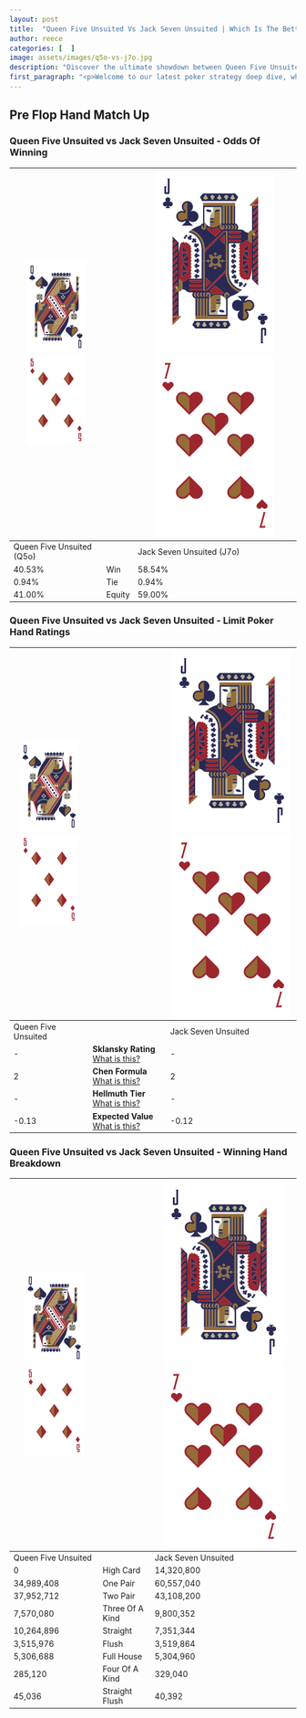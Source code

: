 ```yaml
---
layout: post
title:  "Queen Five Unsuited Vs Jack Seven Unsuited | Which Is The Better Hand In Poker? A Complete Guide"
author: reece
categories: [  ]
image: assets/images/q5o-vs-j7o.jpg
description: "Discover the ultimate showdown between Queen Five Unsuited and Jack Seven Unsuited in poker! Uncover the odds, strategies, and scenarios where one hand triumphs over the other. Get ready to up your poker game with this thrilling analysis."
first_paragraph: "<p>Welcome to our latest poker strategy deep dive, where we're pitting two distinct hands against each other in a high-stakes showdown: Queen Five Unsuited vs Jack Seven Unsuited.</p><p>In the dynamic world of poker, every decision counts, and knowing which hand holds the upper hand is key to your success at the table.</p><p>In this article, we'll dissect these two hands, explore the scenarios where one dominates the other, and equip you with the knowledge to make strategic choices that can tip the odds in your favor.</p><p>Get ready to unravel the intriguing dynamics of these poker hands and elevate your game to new heights.</p>"
---
```




[comment]: # (sp0)

## Pre Flop Hand Match Up

<div class="table hand-ratings" markdown="1"> 



### Queen Five Unsuited vs Jack Seven Unsuited - Odds Of Winning


    
| ![image info](assets/images/hand1/Q.png) ![image info](assets/images/hand1/5o.png) |  | ![image info](assets/images/hand2/J.png) ![image info](assets/images/hand2/7o.png) |
| -------- | -------- | -------- |
| Queen Five Unsuited (Q5o) |  | Jack Seven Unsuited (J7o) |
| 40.53% | Win | 58.54% |
| 0.94% | Tie | 0.94% |
| 41.00% | Equity | 59.00% |




[comment]: # (sp1)



### Queen Five Unsuited vs Jack Seven Unsuited - Limit Poker Hand Ratings


    
| ![image info](assets/images/hand1/Q.png) ![image info](assets/images/hand1/5o.png) |  | ![image info](assets/images/hand2/J.png) ![image info](assets/images/hand2/7o.png) |
| -------- | -------- | -------- |
| Queen Five Unsuited |  | Jack Seven Unsuited |
| - | **Sklansky Rating** [What is this?](/sklansky-rating-explained) | - |
| 2 | **Chen Formula** [What is this?](/chen-formula-explained) | 2 |
| - | **Hellmuth Tier** [What is this?](/Hellmuth-tier-explained) | - |
| -0.13 | **Expected Value** [What is this?](/expected-value-explained) | -0.12 |




[comment]: # (sp2)



### Queen Five Unsuited vs Jack Seven Unsuited - Winning Hand Breakdown


    
| ![image info](assets/images/hand1/Q.png) ![image info](assets/images/hand1/5o.png) |  | ![image info](assets/images/hand2/J.png) ![image info](assets/images/hand2/7o.png) |
| -------- | -------- | -------- |
| Queen Five Unsuited |  | Jack Seven Unsuited |
| 0 | High Card | 14,320,800 |
| 34,989,408 | One Pair | 60,557,040 |
| 37,952,712 | Two Pair | 43,108,200 |
| 7,570,080 | Three Of A Kind | 9,800,352 |
| 10,264,896 | Straight | 7,351,344 |
| 3,515,976 | Flush | 3,519,864 |
| 5,306,688 | Full House | 5,304,960 |
| 285,120 | Four Of A Kind | 329,040 |
| 45,036 | Straight Flush | 40,392 |




[comment]: # (sp3)



</div>

[comment]: # (sp4)



[comment]: # (sp5)

